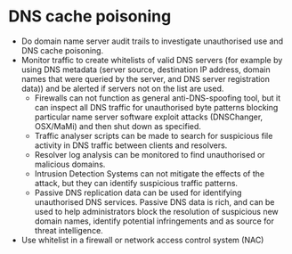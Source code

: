 # DNS cache poisoning

* Do domain name server audit trails to investigate unauthorised use and DNS cache poisoning.
* Monitor traffic to create whitelists of valid DNS servers (for example by using DNS metadata (server source, destination IP address, domain names that were queried by the server, and DNS server registration data)) and be alerted if servers not on the list are used. 
    * Firewalls can not function as general anti-DNS-spoofing tool, but it can inspect all DNS traffic for unauthorised byte patterns blocking particular name server software exploit attacks (DNSChanger, OSX/MaMi) and then shut down as specified. 
    * Traffic analyser scripts can be made to search for suspicious file activity in DNS traffic between clients and resolvers.
    * Resolver log analysis can be monitored to find unauthorised or malicious domains. 
    * Intrusion Detection Systems can not mitigate the effects of the attack, but they can identify suspicious traffic patterns.
    * Passive DNS replication data can be used for identifying unauthorised DNS services. Passive DNS data is rich, and can be used to help administrators block the resolution of suspicious new domain names, identify potential infringements and as source for threat intelligence.
* Use whitelist in a firewall or network access control system (NAC)

